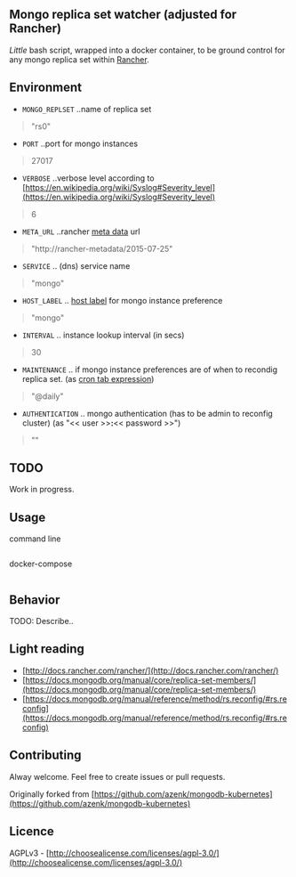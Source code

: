 Mongo replica set watcher (adjusted for Rancher)
---
*Little* bash script, wrapped into a docker container, to be ground control
for any mongo replica set within [Rancher](http://rancher.com/).

Environment
---
* `MONGO_REPLSET` ..name of replica set
> "rs0"

* `PORT` ..port for mongo instances
> 27017

* `VERBOSE` ..verbose level according to [https://en.wikipedia.org/wiki/Syslog#Severity_level](https://en.wikipedia.org/wiki/Syslog#Severity_level)
> 6

* `META_URL` ..rancher [meta data](http://docs.rancher.com/rancher/metadata-service/) url
> "http://rancher-metadata/2015-07-25"

* `SERVICE` .. (dns) service name
> "mongo"

* `HOST_LABEL` .. [host label](http://docs.rancher.com/rancher/rancher-ui/infrastructure/hosts/custom/#host-labels) for mongo instance preference
> "mongo"

* `INTERVAL` .. instance lookup interval (in secs)
> 30

* `MAINTENANCE` .. if mongo instance preferences are of when to recondig replica set. (as [cron tab expression](https://github.com/fentas/cronexpr))
> "@daily"

* `AUTHENTICATION` .. mongo authentication (has to be admin to reconfig cluster) (as "<< user >>**:**<< password >>")
> ""

TODO
---
Work in progress.

Usage
---
command line
```sh

```

docker-compose
```yml

```

Behavior
---
TODO: Describe..

Light reading
---
* [http://docs.rancher.com/rancher/](http://docs.rancher.com/rancher/)
* [https://docs.mongodb.org/manual/core/replica-set-members/](https://docs.mongodb.org/manual/core/replica-set-members/)
* [https://docs.mongodb.org/manual/reference/method/rs.reconfig/#rs.reconfig](https://docs.mongodb.org/manual/reference/method/rs.reconfig/#rs.reconfig)

Contributing
---
Alway welcome. Feel free to create issues or pull requests.

Originally forked from [https://github.com/azenk/mongodb-kubernetes](https://github.com/azenk/mongodb-kubernetes)

Licence
---
AGPLv3 - [http://choosealicense.com/licenses/agpl-3.0/](http://choosealicense.com/licenses/agpl-3.0/)

